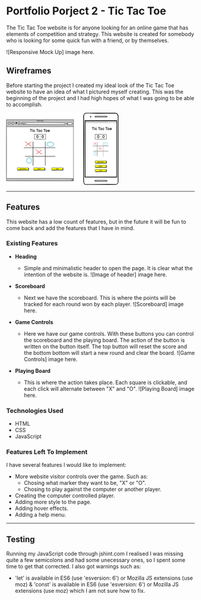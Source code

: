 # __Portfolio Porject 2 - Tic Tac Toe__

The Tic Tac Toe website is for anyone looking for an online game that has elements of competition and strategy. This website is created for somebody who is looking for some quick fun with a friend, or by themselves. 

![Responsive Mock Up] image here.

## __Wireframes__
Before starting the project I created my ideal look of the Tic Tac Toe website to have an idea of what I pictured myself creating. This was the beginning of the project and I had high hopes of what I was going to be able to accomplish. 

![Mobile & Desktop Wireframe](/assets/images/wireframe-tictactoe-mobile%2Bdesktop-smaller-version.png)

---

## __Features__
This website has a low count of features, but in the future it will be fun to come back and add the features that I have in mind.

### __Existing Features__

- __Heading__
    - Simple and minimalistic header to open the page. It is clear what the intention of the website is.
![Image of header] image here.

- __Scoreboard__
    - Next we have the scoreboard. This is where the points will be tracked for each round won by each player. 
![Scoreboard] image here.

- __Game Controls__
    - Here we have our game controls. With these buttons you can control the scoreboard and the playing board. The action of the button is written on the button itself. The top button will reset the score and the bottom bottom will start a new round and clear the board.
![Game Controls] image here.

- __Playing Board__
    - This is where the action takes place. Each square is clickable, and each click will alternate between "X" and "O".
![Playing Board] image here.

### __Technologies Used__
- HTML
- CSS
- JavaScript

### __Features Left To Implement__
I have several features I would like to implement:
- More website visitor controls over the game. Such as:
    - Chosing what marker they want to be, "X" or "O".
    - Chosing to play against the computer or another player.
- Creating the computer controlled player.
- Adding more style to the page.
- Adding hover effects.
- Adding a help menu.
---

## __Testing__

Running my JavaScript code through jshint.com I realised I was missing quite a few semicolons and had some unecessary ones, so I spent some time to get that corrected. I also got warnings such as: 
- 	'let' is available in ES6 (use 'esversion: 6') or Mozilla JS extensions (use moz)  & 'const' is available in ES6 (use 'esversion: 6') or Mozilla JS extensions (use moz) which I am not sure how to fix.

